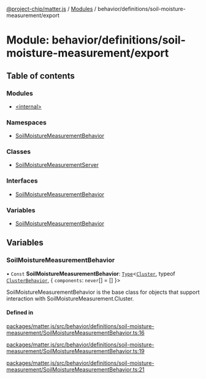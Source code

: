 [@project-chip/matter.js](../README.md) / [Modules](../modules.md) / behavior/definitions/soil-moisture-measurement/export

# Module: behavior/definitions/soil-moisture-measurement/export

## Table of contents

### Modules

- [\<internal\>](behavior_definitions_soil_moisture_measurement_export._internal_.md)

### Namespaces

- [SoilMoistureMeasurementBehavior](behavior_definitions_soil_moisture_measurement_export.SoilMoistureMeasurementBehavior.md)

### Classes

- [SoilMoistureMeasurementServer](../classes/behavior_definitions_soil_moisture_measurement_export.SoilMoistureMeasurementServer.md)

### Interfaces

- [SoilMoistureMeasurementBehavior](../interfaces/behavior_definitions_soil_moisture_measurement_export.SoilMoistureMeasurementBehavior-1.md)

### Variables

- [SoilMoistureMeasurementBehavior](behavior_definitions_soil_moisture_measurement_export.md#soilmoisturemeasurementbehavior)

## Variables

### SoilMoistureMeasurementBehavior

• `Const` **SoilMoistureMeasurementBehavior**: [`Type`](../interfaces/behavior_cluster_export.ClusterBehavior.Type.md)\<[`Cluster`](../interfaces/cluster_export.SoilMoistureMeasurement.Cluster.md), typeof [`ClusterBehavior`](behavior_cluster_export.ClusterBehavior.md), \{ `components`: `never`[] = [] }\>

SoilMoistureMeasurementBehavior is the base class for objects that support interaction with SoilMoistureMeasurement.Cluster.

#### Defined in

[packages/matter.js/src/behavior/definitions/soil-moisture-measurement/SoilMoistureMeasurementBehavior.ts:16](https://github.com/project-chip/matter.js/blob/3adaded6/packages/matter.js/src/behavior/definitions/soil-moisture-measurement/SoilMoistureMeasurementBehavior.ts#L16)

[packages/matter.js/src/behavior/definitions/soil-moisture-measurement/SoilMoistureMeasurementBehavior.ts:19](https://github.com/project-chip/matter.js/blob/3adaded6/packages/matter.js/src/behavior/definitions/soil-moisture-measurement/SoilMoistureMeasurementBehavior.ts#L19)

[packages/matter.js/src/behavior/definitions/soil-moisture-measurement/SoilMoistureMeasurementBehavior.ts:21](https://github.com/project-chip/matter.js/blob/3adaded6/packages/matter.js/src/behavior/definitions/soil-moisture-measurement/SoilMoistureMeasurementBehavior.ts#L21)

